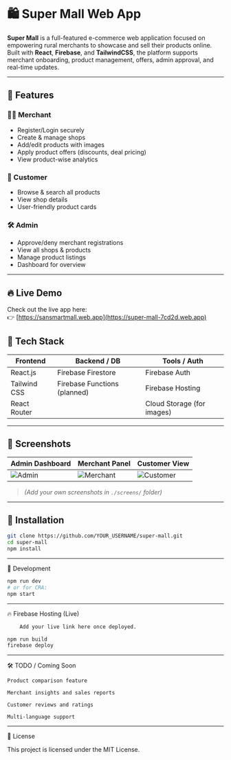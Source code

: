 # 🛍️ Super Mall Web App

**Super Mall** is a full-featured e-commerce web application focused on empowering rural merchants to showcase and sell their products online. Built with **React**, **Firebase**, and **TailwindCSS**, the platform supports merchant onboarding, product management, offers, admin approval, and real-time updates.

---

## 🚀 Features

### 👨‍💼 Merchant
- Register/Login securely
- Create & manage shops
- Add/edit products with images
- Apply product offers (discounts, deal pricing)
- View product-wise analytics

### 🛒 Customer
- Browse & search all products
- View shop details
- User-friendly product cards

### 🛠️ Admin
- Approve/deny merchant registrations
- View all shops & products
- Manage product listings
- Dashboard for overview

---

## 🔥 Live Demo

Check out the live app here:  
👉 [https://sansmartmall.web.app](https://super-mall-7cd2d.web.app)

## 🧱 Tech Stack

| Frontend        | Backend / DB        | Tools / Auth     |
|-----------------|---------------------|------------------|
| React.js        | Firebase Firestore  | Firebase Auth    |
| Tailwind CSS    | Firebase Functions (planned) | Firebase Hosting |
| React Router    |                     | Cloud Storage (for images) |

---

## 📸 Screenshots

| Admin Dashboard | Merchant Panel | Customer View |
|-----------------|----------------|----------------|
| ![Admin](./screens/admin.png) | ![Merchant](./screens/merchant.png) | ![Customer](./screens/customer.png) |

> *(Add your own screenshots in `./screens/` folder)*

---

## 🔧 Installation

```bash
git clone https://github.com/YOUR_USERNAME/super-mall.git
cd super-mall
npm install
```

---

🧪 Development

```bash
npm run dev
# or for CRA:
npm start
```

---

🔥 Firebase Hosting (Live)
```bash
    Add your live link here once deployed.

npm run build
firebase deploy
```

---

🛠️ TODO / Coming Soon

    Product comparison feature

    Merchant insights and sales reports

    Customer reviews and ratings

    Multi-language support
---

📜 License

This project is licensed under the MIT License.
